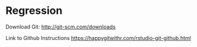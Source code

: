# Regression

Download Git: http://git-scm.com/downloads

Link to Github Instructions https://happygitwithr.com/rstudio-git-github.html

